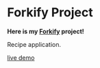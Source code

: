 # Forkify Project

**Here is my [Forkify](https://forkify-szp.netlify.app/) project!**

Recipe application.

[live demo](https://forkify-szp.netlify.app/)
